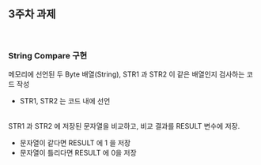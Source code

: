 ## 3주차 과제
<br>

### String Compare 구현
 메모리에 선언된 두 Byte 배열(String), STR1 과 STR2 이 같은 배열인지 검사하는 코드 작성
- STR1, STR2 는 코드 내에 선언
<br>
STR1 과 STR2 에 저장된 문자열을 비교하고, 비교 결과를 RESULT 변수에 저장.

- 문자열이 같다면 RESULT 에 1 을 저장
- 문자열이 틀리다면 RESULT 에 0을 저장